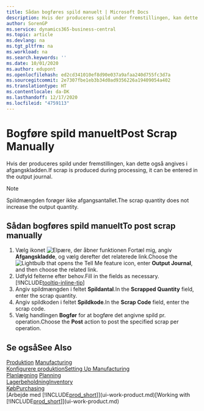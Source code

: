 ```yaml
---
title: Sådan bogføres spild manuelt | Microsoft Docs
description: Hvis der produceres spild under fremstillingen, kan dette også angives i afgangskladden. Bemærk, at spildmængden ikke øger afgangsantallet.
author: SorenGP
ms.service: dynamics365-business-central
ms.topic: article
ms.devlang: na
ms.tgt_pltfrm: na
ms.workload: na
ms.search.keywords: ''
ms.date: 10/01/2020
ms.author: edupont
ms.openlocfilehash: ed2cd341010ef8d90e037a9afaa240d755fc3d7a
ms.sourcegitcommit: 2e7307fbe1eb3b34d0ad9356226a19409054a402
ms.translationtype: HT
ms.contentlocale: da-DK
ms.lasthandoff: 12/17/2020
ms.locfileid: "4759113"
---
```

# <a name="post-scrap-manually"></a><span data-ttu-id="0ca3c-104">Bogføre spild manuelt</span><span class="sxs-lookup"><span data-stu-id="0ca3c-104">Post Scrap Manually</span></span>
<span data-ttu-id="0ca3c-105">Hvis der produceres spild under fremstillingen, kan dette også angives i afgangskladden.</span><span class="sxs-lookup"><span data-stu-id="0ca3c-105">If scrap is produced during processing, it can be entered in the output journal.</span></span> 

> [!NOTE]
> <span data-ttu-id="0ca3c-106">Spildmængden forøger ikke afgangsantallet.</span><span class="sxs-lookup"><span data-stu-id="0ca3c-106">The scrap quantity does not increase the output quantity.</span></span>  

## <a name="to-post-scrap-manually"></a><span data-ttu-id="0ca3c-107">Sådan bogføres spild manuelt</span><span class="sxs-lookup"><span data-stu-id="0ca3c-107">To post scrap manually</span></span>  
1. <span data-ttu-id="0ca3c-108">Vælg ikonet ![Elpære, der åbner funktionen Fortæl mig](media/ui-search/search_small.png "Fortæl mig, hvad du vil foretage dig"), angiv **Afgangskladde**, og vælg derefter det relaterede link.</span><span class="sxs-lookup"><span data-stu-id="0ca3c-108">Choose the ![Lightbulb that opens the Tell Me feature](media/ui-search/search_small.png "Tell me what you want to do") icon, enter **Output Journal**, and then choose the related link.</span></span>  
2. <span data-ttu-id="0ca3c-109">Udfyld felterne efter behov.</span><span class="sxs-lookup"><span data-stu-id="0ca3c-109">Fill in the fields as necessary.</span></span> [!INCLUDE[tooltip-inline-tip](includes/tooltip-inline-tip_md.md)]  
3. <span data-ttu-id="0ca3c-110">Angiv spildmængden i feltet **Spildantal**.</span><span class="sxs-lookup"><span data-stu-id="0ca3c-110">In the **Scrapped Quantity** field, enter the scrap quantity.</span></span>  
4. <span data-ttu-id="0ca3c-111">Angiv spildkoden i feltet **Spildkode**.</span><span class="sxs-lookup"><span data-stu-id="0ca3c-111">In the **Scrap Code** field, enter the scrap code.</span></span>  
5. <span data-ttu-id="0ca3c-112">Vælg handlingen **Bogfør** for at bogføre det angivne spild pr. operation.</span><span class="sxs-lookup"><span data-stu-id="0ca3c-112">Choose the **Post** action to post the specified scrap per operation.</span></span>  

## <a name="see-also"></a><span data-ttu-id="0ca3c-113">Se også</span><span class="sxs-lookup"><span data-stu-id="0ca3c-113">See Also</span></span>  
<span data-ttu-id="0ca3c-114">[Produktion](production-manage-manufacturing.md)  </span><span class="sxs-lookup"><span data-stu-id="0ca3c-114">[Manufacturing](production-manage-manufacturing.md)  </span></span>  
[<span data-ttu-id="0ca3c-115">Konfigurere produktion</span><span class="sxs-lookup"><span data-stu-id="0ca3c-115">Setting Up Manufacturing</span></span>](production-configure-production-processes.md)  
<span data-ttu-id="0ca3c-116">[Planlægning](production-planning.md)    </span><span class="sxs-lookup"><span data-stu-id="0ca3c-116">[Planning](production-planning.md)    </span></span>  
[<span data-ttu-id="0ca3c-117">Lagerbeholdning</span><span class="sxs-lookup"><span data-stu-id="0ca3c-117">Inventory</span></span>](inventory-manage-inventory.md)  
[<span data-ttu-id="0ca3c-118">Køb</span><span class="sxs-lookup"><span data-stu-id="0ca3c-118">Purchasing</span></span>](purchasing-manage-purchasing.md)  
<span data-ttu-id="0ca3c-119">[Arbejde med [!INCLUDE[prod_short](includes/prod_short.md)]](ui-work-product.md)</span><span class="sxs-lookup"><span data-stu-id="0ca3c-119">[Working with [!INCLUDE[prod_short](includes/prod_short.md)]](ui-work-product.md)</span></span>
